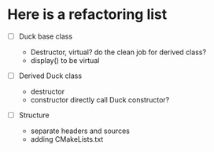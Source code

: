 # Here is a refactoring list
- [ ] Duck base class
  - Destructor, virtual? do the clean job for derived class?
  - display() to be virtual

- [ ] Derived Duck class
  - destructor
  - constructor directly call Duck constructor?
 
- [ ] Structure
  - separate headers and sources
  - adding CMakeLists.txt
 
